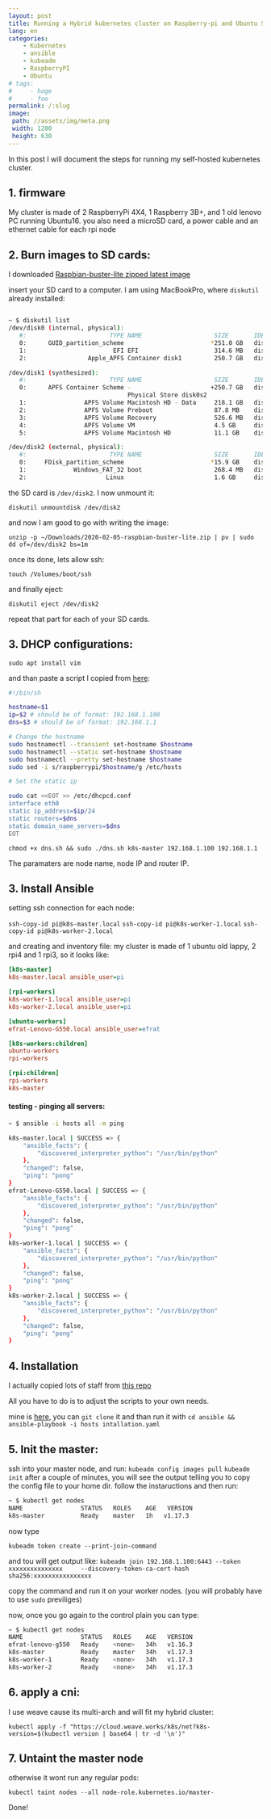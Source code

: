```yaml
---
layout: post
title: Running a Hybrid kubernetes cluster on Raspberry-pi and Ubuntu Servers
lang: en
categories:
    - Kubernetes
    - ansible
    - kubeadm
    - RaspberryPI
    - Ubuntu
# tags:
#     - hoge
#     - foo
permalink: /:slug
image:
 path: //assets/img/meta.png
 width: 1200
 height: 630
---
```


In this post I will document the steps for running my self-hosted kubernetes cluster.

## 1. firmware
My cluster is made of 2 RaspberryPi 4X4, 1 Raspberry 3B+, and 1 old lenovo PC running Ubuntu16.
you also need a microSD card, a power cable and an ethernet cable for each rpi node

## 2. Burn images to SD cards:

I downloaded [Raspbian-buster-lite zipped latest image](https://www.raspberrypi.org/downloads/raspbian/)

insert your SD card to a computer. I am using MacBookPro, where `diskutil` already installed:

```bash

~ $ diskutil list                                                                              
/dev/disk0 (internal, physical):
   #:                       TYPE NAME                    SIZE       IDENTIFIER
   0:      GUID_partition_scheme                        *251.0 GB   disk0
   1:                        EFI EFI                     314.6 MB   disk0s1
   2:                 Apple_APFS Container disk1         250.7 GB   disk0s2

/dev/disk1 (synthesized):
   #:                       TYPE NAME                    SIZE       IDENTIFIER
   0:      APFS Container Scheme -                      +250.7 GB   disk1
                                 Physical Store disk0s2
   1:                APFS Volume Macintosh HD - Data     218.1 GB   disk1s1
   2:                APFS Volume Preboot                 87.8 MB    disk1s2
   3:                APFS Volume Recovery                526.6 MB   disk1s3
   4:                APFS Volume VM                      4.5 GB     disk1s4
   5:                APFS Volume Macintosh HD            11.1 GB    disk1s5

/dev/disk2 (external, physical):
   #:                       TYPE NAME                    SIZE       IDENTIFIER
   0:     FDisk_partition_scheme                        *15.9 GB    disk2
   1:             Windows_FAT_32 boot                    268.4 MB   disk2s1
   2:                      Linux                         1.6 GB     disk2s2
```
the SD card is `/dev/disk2`. I now unmount it:

`diskutil unmountdisk /dev/disk2`

and now I am good to go with writing the image:

`unzip -p ~/Downloads/2020-02-05-raspbian-buster-lite.zip | pv | sudo dd of=/dev/disk2 bs=1m`

once its done, lets allow ssh:

`touch /Volumes/boot/ssh`

and finally eject:

`diskutil eject /dev/disk2`

repeat that part for each of your SD cards.

## 3. DHCP configurations:

`sudo apt install vim`

and than paste a script I copied from [here](https://kubecloud.io/setting-up-a-kubernetes-1-11-raspberry-pi-cluster-using-kubeadm-952bbda329c8):
```bash
#!/bin/sh

hostname=$1
ip=$2 # should be of format: 192.168.1.100
dns=$3 # should be of format: 192.168.1.1

# Change the hostname
sudo hostnamectl --transient set-hostname $hostname
sudo hostnamectl --static set-hostname $hostname
sudo hostnamectl --pretty set-hostname $hostname
sudo sed -i s/raspberrypi/$hostname/g /etc/hosts

# Set the static ip

sudo cat <<EOT >> /etc/dhcpcd.conf
interface eth0
static ip_address=$ip/24
static routers=$dns
static domain_name_servers=$dns
EOT
```

`chmod +x dns.sh && sudo ./dns.sh k8s-master 192.168.1.100 192.168.1.1`

The paramaters are node name, node IP and router IP.

## 3. Install Ansible

setting ssh connection for each node:

`ssh-copy-id pi@k8s-master.local` 
`ssh-copy-id pi@k8s-worker-1.local` 
`ssh-copy-id pi@k8s-worker-2.local` 

and creating and inventory file:
my cluster is made of 1 ubuntu old lappy, 2 rpi4 and 1 rpi3,
so it looks like:

```ini
[k8s-master]
k8s-master.local ansible_user=pi

[rpi-workers]
k8s-worker-1.local ansible_user=pi
k8s-worker-2.local ansible_user=pi

[ubuntu-workers]
efrat-Lenovo-G550.local ansible_user=efrat

[k8s-workers:children]
ubuntu-workers
rpi-workers

[rpi:children]
rpi-workers
k8s-master
```
#### testing - pinging all servers:

```bash
~ $ ansible -i hosts all -m ping

k8s-master.local | SUCCESS => {
    "ansible_facts": {
        "discovered_interpreter_python": "/usr/bin/python"
    }, 
    "changed": false, 
    "ping": "pong"
}
efrat-Lenovo-G550.local | SUCCESS => {
    "ansible_facts": {
        "discovered_interpreter_python": "/usr/bin/python"
    }, 
    "changed": false, 
    "ping": "pong"
}
k8s-worker-1.local | SUCCESS => {
    "ansible_facts": {
        "discovered_interpreter_python": "/usr/bin/python"
    }, 
    "changed": false, 
    "ping": "pong"
}
k8s-worker-2.local | SUCCESS => {
    "ansible_facts": {
        "discovered_interpreter_python": "/usr/bin/python"
    }, 
    "changed": false, 
    "ping": "pong"
}
```
## 4. Installation

I actually copied lots of staff from [this repo](https://github.com/mrlesmithjr/ansible-rpi-k8s-cluster)

All you have to do is to adjust the scripts to your own needs.

mine is [here](https://github.com/Efrat19/local-k8s-cluster), you can `git clone` it and than run it with `cd ansible && ansible-playbook -i hosts intallation.yaml`

## 5. Init the master:

ssh into your master node, and run:
`kubeadm config images pull`
`kubeadm init`
after a couple of minutes, you will see the output telling you to copy the config file to your home dir. follow the instaructions and then run:

```bash
~ $ kubectl get nodes
NAME                STATUS   ROLES    AGE   VERSION
k8s-master          Ready    master   1h   v1.17.3
```
now type 

`kubeadm token create --print-join-command`

and tou will get output like:
`kubeadm join 192.168.1.100:6443 --token xxxxxxxxxxxxxxx     --discovery-token-ca-cert-hash sha256:xxxxxxxxxxxxxxxx `

copy the command and run it on your worker nodes. (you will probably have to use `sudo` previliges)

now, once you go again to the control plain you can type:
```bash
~ $ kubectl get nodes
NAME                STATUS   ROLES    AGE   VERSION
efrat-lenovo-g550   Ready    <none>   34h   v1.16.3
k8s-master          Ready    master   34h   v1.17.3
k8s-worker-1        Ready    <none>   34h   v1.17.3
k8s-worker-2        Ready    <none>   34h   v1.17.3
```

## 6. apply a cni:

I use weave cause its multi-arch and will fit my hybrid cluster:

`kubectl apply -f "https://cloud.weave.works/k8s/net?k8s-version=$(kubectl version | base64 | tr -d '\n')"`

## 7. Untaint the master node

otherwise it wont run any regular pods:

`kubectl taint nodes --all node-role.kubernetes.io/master-`

Done! 



